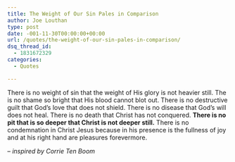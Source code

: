 ```yaml
---
title: The Weight of Our Sin Pales in Comparison
author: Joe Louthan
type: post
date: -001-11-30T00:00:00+00:00
url: /quotes/the-weight-of-our-sin-pales-in-comparison/
dsq_thread_id:
  - 1831672329
categories:
  - Quotes

---
```

There is no weight of sin that the weight of His glory is not heavier still. The is no shame so bright that His blood cannot blot out. There is no destructive guilt that God&#8217;s love that does not shield. There is no disease that God&#8217;s will does not heal. There is no death that Christ has not conquered. **There is no pit that is so deeper that Christ is not deeper still.** There is no condemnation in Christ Jesus because in his presence is the fullness of joy and at his right hand are pleasures forevermore. 

&#8211; _inspired by Corrie Ten Boom_